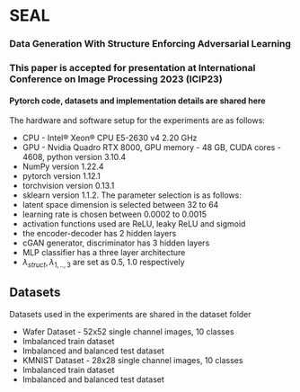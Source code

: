 # SEAL
### Data Generation With Structure Enforcing Adversarial Learning
### This paper is accepted for presentation at International Conference on Image Processing 2023 (ICIP23)
#### Pytorch code, datasets and implementation details are shared here
The hardware and software setup for the experiments are as follows:
* CPU - Intel® Xeon® CPU E5-2630 v4 2.20 GHz
* GPU - Nvidia Quadro RTX 8000, GPU memory - 48 GB, CUDA cores - 4608, python version 3.10.4
* NumPy version 1.22.4
* pytorch version 1.12.1
* torchvision version 0.13.1
* sklearn version 1.1.2. 
The parameter selection is as follows: 
* latent space dimension is selected between 32 to 64
* learning rate is chosen between 0.0002 to 0.0015
* activation functions used are ReLU, leaky ReLU and sigmoid
* the encoder-decoder has 2 hidden layers
* cGAN generator, discriminator has 3 hidden layers
* MLP classifier has a three layer architecture 
* $\lambda_{struct}, \lambda_{1,..,3}$ are set as 0.5, 1.0 respectively
## Datasets 
Datasets used in the experiments are shared in the dataset folder
- Wafer Dataset - 52x52 single channel images, 10 classes
- Imbalanced train dataset
- Imbalanced and balanced test dataset
- KMNIST Dataset - 28x28 single channel images, 10 classes
- Imbalanced train dataset
- Imbalanced and balanced test dataset
